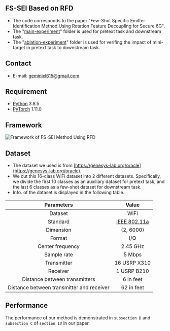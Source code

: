 ## FS-SEI Based on RFD
* The code corresponds to the paper "Few-Shot Specific Emitter Identification Method Using Rotation Feature Decoupling for Secure 6G".
* The "[main-experiment](./main-experiment)" folder is used for pretext task and downstream task.
* The "[ablation-experiment](./ablation-experiment)" folder is used for verifing the impact of mini-target in pretext task to downstream task.

## Contact
* E-mail: [geminixl615@gmail.com](mailto:geminixl615@gmail.com).

## Requirement
* [Python](https://www.python.org/) 3.8.5  
* [PyTorch](https://github.com/pytorch/pytorch) 1.11.0

## Framework
![Framework of FS-SEI Method Using RFD](./fig/framework.png)

## Dataset
* The dataset we used is from [https://genesys-lab.org/oracle](https://genesys-lab.org/oracle).
* We cut this 16-class WiFi dataset into 2 different datasets. Specifically, we divide the first 10 classes as
an auxiliary dataset for pretext task, and the last 6 classes as a few-shot dataset for downstream task.
* Info. of the dataset is displayed in the following table.

| Parameters | Value |
| :---: | :---: |
|Dataset | WiFi |
|Standard | [IEEE 802.11a](https://standards.ieee.org/ieee/802.11a/1165/) |
|Dimension | (2, 6000) |
|Format | I/Q |
|Center frequency | 2.45 GHz |
|Sample rate | 5 Mbps |
|Transmitter | 16 USRP X310 |
|Receiver | 1 USRP B210 |
|Distance between transmitters | 6 in feet |
|Distance between transmitter and receiver | 62 in feet |

## Performance
<!-- * FS-SEI based on RFD_norm  
![FS-SEI based on RFD_norm](./fig/unfreezed_pretrained.png)  
* FS-SEI without pretrain  
![FS-SEI without pretrain](./fig/unfreezed_untrained.png)  
* Average Line Chart: FS-SEI based on RFD_norm VS FS-SEI without pretrain  
![Average Line Chart: FS-SEI using RFD_norm VS FS-SEI without pretrain](./fig/average_comparison.png)  
* Abaltion experiment  
![Abaltion experiment](./fig/comparation_of_ablation.png) -->
The performance of our method is demonstrated in `subsection B` and `subsection C` of `section IV` in our paper.
